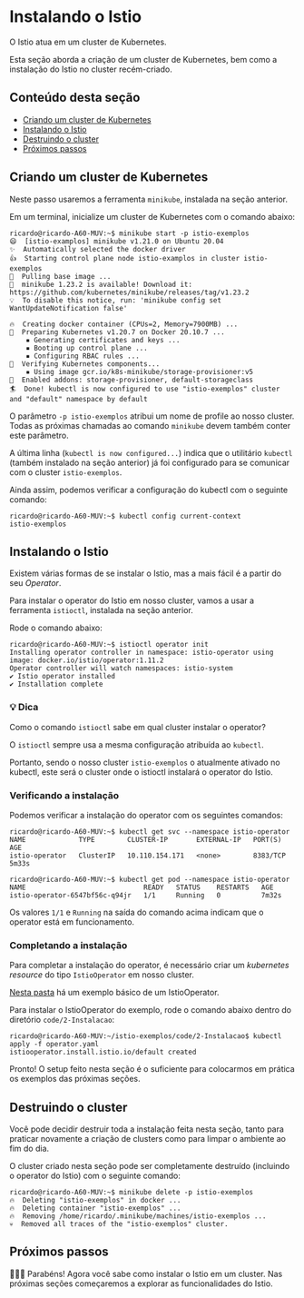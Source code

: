 # Instalando o Istio

O Istio atua em um cluster de Kubernetes. 

Esta seção aborda a criação de um cluster de Kubernetes, bem como a instalação do Istio no cluster recém-criado.

## Conteúdo desta seção

* [Criando um cluster de Kubernetes](#criando_cluster)
* [Instalando o Istio](#instalando_istio)
* [Destruindo o cluster](#destruindo_cluster)
* [Próximos passos](#proximos_passos)

## <a name="criando_cluster"></a> Criando um cluster de Kubernetes

Neste passo usaremos a ferramenta `minikube`, instalada na seção anterior.

Em um terminal, inicialize um cluster de Kubernetes com o comando abaixo:

```console
ricardo@ricardo-A60-MUV:~$ minikube start -p istio-exemplos
😄  [istio-examplos] minikube v1.21.0 on Ubuntu 20.04
✨  Automatically selected the docker driver
👍  Starting control plane node istio-examplos in cluster istio-exemplos
🚜  Pulling base image ...
🎉  minikube 1.23.2 is available! Download it: https://github.com/kubernetes/minikube/releases/tag/v1.23.2
💡  To disable this notice, run: 'minikube config set WantUpdateNotification false'

🔥  Creating docker container (CPUs=2, Memory=7900MB) ...
🐳  Preparing Kubernetes v1.20.7 on Docker 20.10.7 ...
    ▪ Generating certificates and keys ...
    ▪ Booting up control plane ...
    ▪ Configuring RBAC rules ...
🔎  Verifying Kubernetes components...
    ▪ Using image gcr.io/k8s-minikube/storage-provisioner:v5
🌟  Enabled addons: storage-provisioner, default-storageclass
🏄  Done! kubectl is now configured to use "istio-exemplos" cluster and "default" namespace by default
```

O parâmetro `-p istio-exemplos` atribui um nome de profile ao nosso cluster. Todas as próximas chamadas ao comando `minikube` devem também conter este parâmetro. 

A última linha (`kubectl is now configured...`) indica que o utilitário `kubectl` (também instalado na seção anterior) já foi configurado para se comunicar com o cluster `istio-exemplos`.

Ainda assim, podemos verificar a configuração do kubectl com o seguinte comando:

```console
ricardo@ricardo-A60-MUV:~$ kubectl config current-context
istio-exemplos
```

## <a name="instalando_istio"></a> Instalando o Istio

Existem várias formas de se instalar o Istio, mas a mais fácil é a partir do seu *Operator*.

Para instalar o operator do Istio em nosso cluster, vamos a usar a ferramenta `istioctl`, instalada na seção anterior.

Rode o comando abaixo:

```console
ricardo@ricardo-A60-MUV:~$ istioctl operator init
Installing operator controller in namespace: istio-operator using image: docker.io/istio/operator:1.11.2
Operator controller will watch namespaces: istio-system
✔ Istio operator installed                                                                                                                              
✔ Installation complete
```

### 💡 Dica
Como o comando `istioctl` sabe em qual cluster instalar o operator? 

O `istioctl` sempre usa a mesma configuração atribuída ao `kubectl`. 

Portanto, sendo o nosso cluster `istio-exemplos` o atualmente ativado no kubectl, este será o cluster onde o istioctl instalará o operator do Istio.

### Verificando a instalação

Podemos verificar a instalação do operator com os seguintes comandos:

```console
ricardo@ricardo-A60-MUV:~$ kubectl get svc --namespace istio-operator
NAME             TYPE        CLUSTER-IP       EXTERNAL-IP   PORT(S)    AGE
istio-operator   ClusterIP   10.110.154.171   <none>        8383/TCP   5m33s
```

```console
ricardo@ricardo-A60-MUV:~$ kubectl get pod --namespace istio-operator 
NAME                             READY   STATUS    RESTARTS   AGE
istio-operator-6547bf56c-q94jr   1/1     Running   0          7m32s
```

Os valores `1/1` e `Running` na saída do comando acima indicam que o operator está em funcionamento.

### Completando a instalação

Para completar a instalação do operator, é necessário criar um _kubernetes resource_ do tipo `IstioOperator` em nosso cluster.

[Nesta pasta](code/2-Instalacao) há um exemplo básico de um IstioOperator. 

Para instalar o IstioOperator do exemplo, rode o comando abaixo dentro do diretório `code/2-Instalacao`:

```console
ricardo@ricardo-A60-MUV:~/istio-exemplos/code/2-Instalacao$ kubectl apply -f operator.yaml 
istiooperator.install.istio.io/default created
```

Pronto! O setup feito nesta seção é o suficiente para colocarmos em prática os exemplos das próximas seções.

## <a name="destruindo_cluster"></a>Destruindo o cluster

Você pode decidir destruir toda a instalação feita nesta seção, tanto para praticar novamente a criação de clusters como para limpar o ambiente ao fim do dia.

O cluster criado nesta seção pode ser completamente destruído (incluindo o operator do Istio) com o seguinte comando:

```console
ricardo@ricardo-A60-MUV:~$ minikube delete -p istio-exemplos
🔥  Deleting "istio-exemplos" in docker ...
🔥  Deleting container "istio-exemplos" ...
🔥  Removing /home/ricardo/.minikube/machines/istio-exemplos ...
💀  Removed all traces of the "istio-exemplos" cluster.
```

## <a name="proximos_passos"></a> Próximos passos
    
🥳️🥳️🥳️ Parabéns! Agora você sabe como instalar o Istio em um cluster. Nas próximas seções começaremos a explorar as funcionalidades do Istio.
